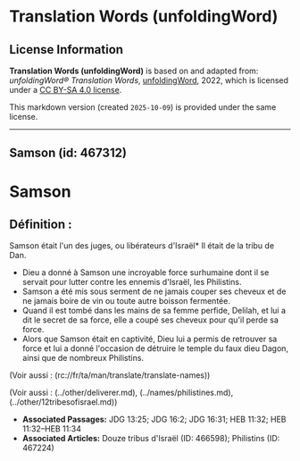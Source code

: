 # Translation Words (unfoldingWord)

## License Information

**Translation Words (unfoldingWord)** is based on and adapted from: _unfoldingWord® Translation Words_, [unfoldingWord](https://unfoldingword.org/utw), 2022, which is licensed under a [CC BY-SA 4.0 license](https://creativecommons.org/licenses/by-sa/4.0/legalcode.en).

This markdown version (created `2025-10-09`) is provided under the same license.



--------------------------------

## Samson (id: 467312)

Samson
======

Définition :
------------

Samson était l'un des juges, ou libérateurs d'Israël\* Il était de la tribu de Dan.

* Dieu a donné à Samson une incroyable force surhumaine dont il se servait pour lutter contre les ennemis d'Israël, les Philistins.
* Samson a été mis sous serment de ne jamais couper ses cheveux et de ne jamais boire de vin ou toute autre boisson fermentée.
* Quand il est tombé dans les mains de sa femme perfide, Delilah, et lui a dit le secret de sa force, elle a coupé ses cheveux pour qu'il perde sa force.
* Alors que Samson était en captivité, Dieu lui a permis de retrouver sa force et lui a donné l'occasion de détruire le temple du faux dieu Dagon, ainsi que de nombreux Philistins.

(Voir aussi : (rc://fr/ta/man/translate/translate\-names))

(Voir aussi : (../other/deliverer.md), (../names/philistines.md), (../other/12tribesofisrael.md))

* **Associated Passages:** JDG 13:25; JDG 16:2; JDG 16:31; HEB 11:32; HEB 11:32–HEB 11:34
* **Associated Articles:** Douze tribus d'Israël (ID: 466598); Philistins (ID: 467224)

